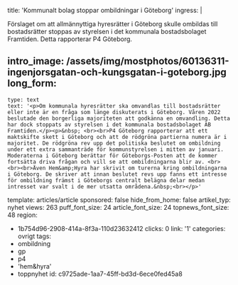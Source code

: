title: 'Kommunalt bolag stoppar ombildningar i Göteborg'
ingress: |
  <p>Förslaget om att allmännyttiga hyresrätter i Göteborg skulle ombildas till bostadsrätter stoppas av styrelsen i det kommunala bostadsbolaget Framtiden. Detta rapporterar P4 Göteborg.
  </p>
  
intro_image: /assets/img/mostphotos/60136311-ingenjorsgatan-och-kungsgatan-i-goteborg.jpg
long_form:
  -
    type: text
    text: '<p>Om kommunala hyresrätter ska omvandlas till bostadsrätter eller inte är en fråga som länge diskuterats i Göteborg. Våren 2022 beslutade den borgerliga majoriteten att godkänna en omvandling. Detta har dock stoppats av styrelsen i det kommunala bostadsbolaget AB Framtiden.</p><p>&nbsp; <br><br>P4 Göteborg rapporterar att ett maktskifte skett i Göteborg och att de rödgröna partierna numera är i majoritet. De rödgröna rev upp det politiska beslutet om ombildning under ett extra sammanträde för kommunstyrelsen i mitten av januari. Moderaterna i Göteborg berättar för Göteborgs-Posten att de kommer fortsätta driva frågan och vill se att ombildningarna blir av. <br><br><br>Även Hem&amp;Hyra har skrivit om turerna kring ombildningarna i Göteborg. De skriver att innan beslutet revs upp fanns ett intresse för ombildning främst i Göteborgs centralt belägna delar medan intresset var svalt i de mer utsatta områdena.&nbsp;<br></p>'
template: articles/article
sponsored: false
hide_from_home: false
artikel_typ: nyhet
views: 263
puff_font_size: 24
article_font_size: 24
topnews_font_size: 48
region:
  - 1b754d96-2908-414a-8f3a-110d23632412
clicks: 0
link: '1'
categories: ovrigt
tags:
  - ombildning
  - gp
  - p4
  - 'hem&hyra'
  - toppnyhet
id: c9725ade-1aa7-45ff-bd3d-6ece0fed45a8
